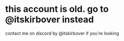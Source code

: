 # this account is old. go to @itskirbover instead
contact me on discord by @itskirbover if you're looking
